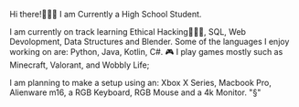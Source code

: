Hi there!🧑🏻‍💻
I am Currently a High School Student.

I am currently on track learning Ethical Hacking🧑🏻‍💻, SQL, Web Devolopment, Data Structures and Blender.
Some of the languages I enjoy working on are: Python, Java, Kotlin, C#.
🎮 I play games mostly such as Minecraft, Valorant, and Wobbly Life;

I am planning to make a setup using an: Xbox X Series, Macbook Pro, Alienware m16, a RGB Keyboard, RGB Mouse and a 4k Monitor. "§"
